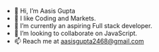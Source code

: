- 👋 Hi, I’m Aasis Gupta
- 👀 I like Coding and Markets.
- 🌱 I’m currently an aspiring Full stack developer.
- 💞️ I’m looking to collaborate on JavaScript.
- 📫 Reach me at aasisgupta2468@gmail.com

<!---
aasis10/aasis10 is a ✨ special ✨ repository because its `README.md` (this file) appears on your GitHub profile.
You can click the Preview link to take a look at your changes.
--->
